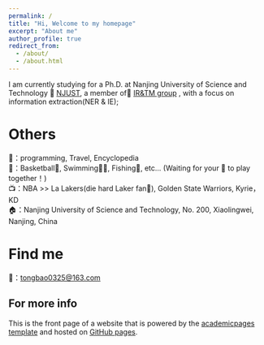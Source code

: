 ```yaml
---
permalink: /
title: "Hi, Welcome to my homepage"
excerpt: "About me"
author_profile: true
redirect_from: 
  - /about/
  - /about.html
---
```

 I am currently studying for a Ph.D. at Nanjing University of Science and Technology 🏢 [NJUST](https://www.njust.edu.cn/), a member of📖 [IR&TM group](https://chengzhizhang.github.io) , with a focus on information extraction(NER & IE);


Others
======
👋：programming, Travel, Encyclopedia<br />
💪：Basketball🏀,  Swimming🏊‍♂️,  Fishing🎣, etc... (Waiting for your 📲 to play together！)<br />
📺：NBA >> La Lakers(die hard Laker fan💜),   Golden State Warriors, Kyrie，KD <br />
🏠：Nanjing University of Science and Technology, No. 200, Xiaolingwei, Nanjing, China<br />

Find me
======
📧：tongbao0325@163.com

For more info
------
This is the front page of a website that is powered by the [academicpages template](https://github.com/academicpages/academicpages.github.io) and hosted on  [GitHub pages](https://pages.github.com).

